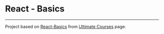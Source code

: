 # React - Basics

---

Project based on [React-Basics](https://ultimatecourses.com/learn/react-basics) from [Ultimate Courses](https://ultimatecourses.com) page.

